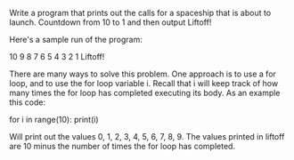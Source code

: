 Write a program that prints out the calls for a spaceship that is about to launch. Countdown from 10 to 1 and then output Liftoff!

Here's a sample run of the program:

10 9 8 7 6 5 4 3 2 1 Liftoff!

There are many ways to solve this problem. One approach is to use a for loop, and to use the for loop variable i. Recall that i will keep track of how many times the for loop has completed executing its body. As an example this code:

for i in range(10): print(i)

Will print out the values 0, 1, 2, 3, 4, 5, 6, 7, 8, 9. The values printed in liftoff are 10 minus the number of times the for loop has completed.
